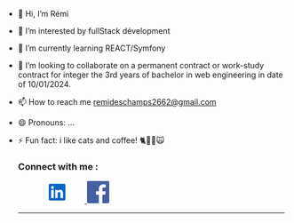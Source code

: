 - 👋 Hi, I’m Rémi
- 👀 I’m interested by fullStack dévelopment
- 🌱 I’m currently learning REACT/Symfony
- 💞️ I’m looking to collaborate on a permanent contract or work-study contract for integer the 3rd years of bachelor in web engineering in date of 10/01/2024.
- 📫 How to reach me remideschamps2662@gmail.com
- 😄 Pronouns: ...
- ⚡ Fun fact: i like cats and coffee! 🐈🐱‍👤🙀
  ### Connect with me :

  <p align="left" style="margin-left:50px;">
    <a href="https://www.linkedin.com/in/rémi-deschamps">
      <img src="./img/linkedIn.svg" alt="contact linked in" style="margin-right: 30px; width: 40px;">
    </a>
    <a href="https://www.facebook.com/remi.deschamps.9">
      <img src="./img/facebook.jpg" alt="contact facebook" style="width: 40px;">
    </a>
  </p>


  ---
  

<!---
jeSuisUnDeveloppeur/jeSuisUnDeveloppeur is a ✨ special ✨ repository because its `README.md` (this file) appears on your GitHub profile.
You can click the Preview link to take a look at your changes.
--->

